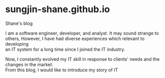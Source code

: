# sungjin-shane.github.io
Shane's blog 

 I am a software engineer, developer, and analyst. 
 It may sound strange to others, However, I have had diverse experiences which relevant to developing  
 an IT system for a long time since I joined the IT industry. 
   
 Now, I constantly evolved my IT skill in response to clients' needs and the changes in the market.  
 From this blog, I would like to introduce my story of IT  

